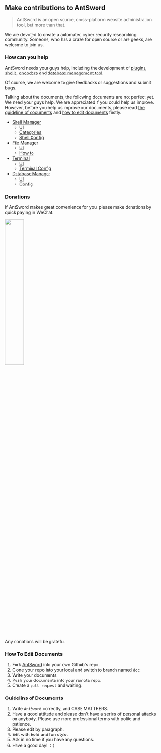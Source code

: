 Make contributions to AntSword
---

> AntSword is an open source, cross-platform website administration tool, but more than that.

We are devoted to create a automated cyber security researching community. Someone, who has a craze for open source or are geeks, are welcome to join us.

### How can you help

AntSword needs your guys help, including the development of [plugins](plugin_dev/README.md), [shells](core_dev/shell/README.md), [encoders](core_dev/encoder/README.md) and [database management tool](core_dev/database/README.md).


Of course, we are welcome to give feedbacks or suggestions and submit bugs.


Talking about the documents, the following documents are not perfect yet. We need your guys help. We are appreciated if you could help us improve. However, before you help us improve our documents, please read [the guideline of documents](#doc_guidelines) and [how to edit documents](#doc_howto) firstly.


* [Shell Manager](shell_manager/README.md)
    * [UI](shell_manager/main_page.md)
    * [Categories](shell_manager/category.md)
    * [Shell Config](shell_manager/shell_config.md)
* [File Manager](file_manager/README.md)
    * [UI](file_manager/main_page.md)
    * [How to](file_manager/operation.md)
* [Terminal](terminal/README.md)
    * [UI](terminal/main_page.md)
    * [Terminal Config](terminal/terminal_config.md)
* [Database Manager](database/README.md)
    * [UI](database/main_page.md)
    * [Config](database/database_config.md)


### Donations

If AntSword makes great convenience for you, please make donations by quick paying in WeChat.

<img src="http://blog.evalbug.com/images/wechatimg.png" style="width:35%;"/>

Any donations will be grateful.

### <a name="doc_howto">How To Edit Documents

1. Fork [AntSword](https://github.com/antoor/antSword) into your own Github's repo.
2. Clone your repo into your local and switch to branch named `doc`
3. Write your documents
4. Push your documents into your remote repo.
5. Create a `pull request` and waiting.

### <a name="doc_guidelines">Guidelins of Documents

1. Write `AntSword` correctly, and CASE MATTHERS.
2. Have a good attitude and please don't have a series of personal attacks on anybody. Please use more professional terms with polite and patience.
3. Please edit by paragraph.
4. Edit with bold and fun style.
5. Ask in no time if you have any questions.
6. Have a good day! ：）

